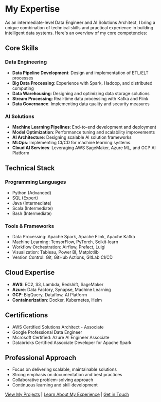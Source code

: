 # My Expertise

As an intermediate-level Data Engineer and AI Solutions Architect, I bring a unique combination of technical skills and practical experience in building intelligent data systems. Here's an overview of my core competencies:

## Core Skills

### Data Engineering
- **Data Pipeline Development**: Design and implementation of ETL/ELT processes
- **Big Data Processing**: Experience with Spark, Hadoop, and distributed computing
- **Data Warehousing**: Designing and optimizing data storage solutions
- **Stream Processing**: Real-time data processing with Kafka and Flink
- **Data Governance**: Implementing data quality and security measures

### AI Solutions
- **Machine Learning Pipelines**: End-to-end development and deployment
- **Model Optimization**: Performance tuning and scalability improvements
- **AI Architecture**: Designing scalable AI solution frameworks
- **MLOps**: Implementing CI/CD for machine learning systems
- **Cloud AI Services**: Leveraging AWS SageMaker, Azure ML, and GCP AI Platform

## Technical Stack

### Programming Languages
- Python (Advanced)
- SQL (Expert)
- Java (Intermediate)
- Scala (Intermediate)
- Bash (Intermediate)

### Tools & Frameworks
- Data Processing: Apache Spark, Apache Flink, Apache Kafka
- Machine Learning: TensorFlow, PyTorch, Scikit-learn
- Workflow Orchestration: Airflow, Prefect, Luigi
- Visualization: Tableau, Power BI, Matplotlib
- Version Control: Git, GitHub Actions, GitLab CI/CD

## Cloud Expertise
- **AWS**: EC2, S3, Lambda, Redshift, SageMaker
- **Azure**: Data Factory, Synapse, Machine Learning
- **GCP**: BigQuery, Dataflow, AI Platform
- **Containerization**: Docker, Kubernetes, Helm

## Certifications
- AWS Certified Solutions Architect - Associate
- Google Professional Data Engineer
- Microsoft Certified: Azure AI Engineer Associate
- Databricks Certified Associate Developer for Apache Spark

## Professional Approach
- Focus on delivering scalable, maintainable solutions
- Strong emphasis on documentation and best practices
- Collaborative problem-solving approach
- Continuous learning and skill development

[View My Projects](/projects) | [Learn About My Experience](/about) | [Get in Touch](/contact)
